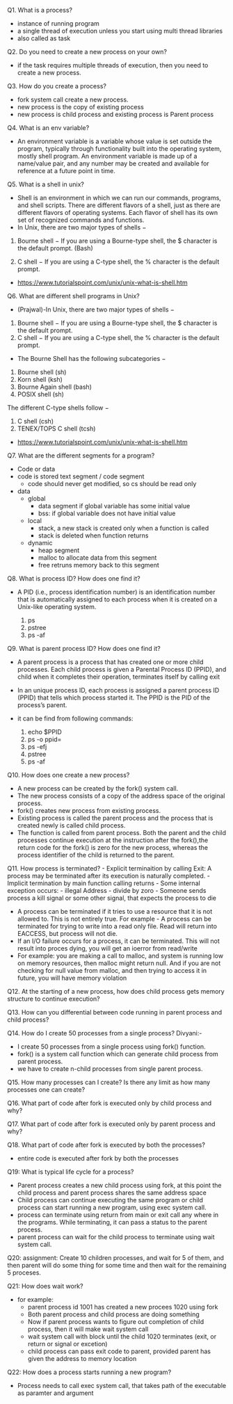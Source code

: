 Q1. What is a process?
- instance of running program
- a single thread of execution unless you start using multi thread libraries
- also called as task

Q2. Do you need to create a new process on your own?
- if the task requires multiple threads of execution, then you need to create a new process.

Q3. How do you create a process?
- fork system call create a new process.
- new process is the copy of existing  process
- new process is child process and existing process is Parent process


Q4. What is an env variable?
-  An environment variable is a variable whose value is set outside the program,
typically through functionality built into the operating system, mostly shell program.
An environment variable is made up of a name/value pair, and any number may
be created and available for reference at a future point in time.

Q5. What is a shell in unix?
-  Shell is an environment in which we can run our commands, programs, and
shell scripts. There are different flavors of a shell, just as there are
different flavors of operating systems. Each flavor of shell has its own
set of recognized commands and functions.
-  In Unix, there are two major types of shells −
1. Bourne shell − If you are using a Bourne-type shell, the $ character is the default prompt. (Bash)

2. C shell − If you are using a C-type shell, the % character is the default prompt.

-  https://www.tutorialspoint.com/unix/unix-what-is-shell.htm

Q6. What are different shell programs in Unix?
- (Prajwal)-In Unix, there are two major types of shells −
1. Bourne shell − If you are using a Bourne-type shell, the $ character is the default prompt.
2. C shell − If you are using a C-type shell, the % character is the default prompt.

- The Bourne Shell has the following subcategories −

1. Bourne shell (sh)
2. Korn shell (ksh)
3. Bourne Again shell (bash)
4. POSIX shell (sh)

The different C-type shells follow −

1. C shell (csh)
2. TENEX/TOPS C shell (tcsh)
-   https://www.tutorialspoint.com/unix/unix-what-is-shell.htm


Q7. What are the different segments for a program?
 - Code or data
 - code is stored text segment / code segment
    - code should never get modified, so cs should be read only
 - data
    - global
        - data segment if global variable has some initial value
        - bss: if global variable does not have initial value
    - local
        - stack, a new stack is created only when a function is called
        - stack is deleted when function returns
    - dynamic
        - heap segment
        - malloc to allocate data from this segment
        - free retruns memory back to this segment

Q8. What is process ID? How does one find it?
- A PID (i.e., process identification number) is an identification number that
is automatically assigned to each process when it is created on a Unix-like operating system.

    1. ps
    2. pstree
    3. ps -af

Q9. What is parent process ID? How does one find it?
   - A parent process is a process that has created one or more child processes. Each child process is given a Parental Process ID (PPID), and child when it completes their operation, terminates itself by calling exit
   - In an unique process ID, each process is assigned a parent process ID (PPID) that tells which process started it. The PPID is the PID of the process’s parent.

   - it can be find from following commands:
      1. echo $PPID
      2. ps -o ppid=
      3. ps -efj
      4. pstree
      5. ps -af

Q10. How does one create a new process?
   - A new process can be created by the fork() system call.
   - The new process consists of a copy of the address space of the original process.
   - fork() creates new process from existing process.
   - Existing process is called the parent process and the process that is created newly is called child process.
   - The function is called from parent process. Both the parent and the child processes continue
     execution at the instruction after the fork(),the return code for the fork() is zero for the new process,
     whereas the process identifier of the child is returned to the parent.

Q11. How process is terminated?
    - Explicit terminaition by calling Exit:
            A process may be terminated after its execution is naturally completed.
    - Implicit termination by main function calling returns
    - Some internal exception occurs:
        - illegal Address
        - divide by zoro
    - Someone sends process a kill signal or some other signal, that expects the process to die
   - A process can be terminated if it tries to use a resource that it is not allowed to. This is not entirely true.
     For example - A process can be terminated for trying to write into a read only file. Read will return into EACCESS, but process will not die.
   - If an I/O failure occurs for a process, it can be terminated. This will not result into proces dying, you will get an ioerror from read/write
   - For example: you are making a call to malloc, and system is running low on memory resources, then malloc might return null. And if you are not checking for null value from malloc, and then trying to access it in future, you will have memory violation

Q12. At the starting of a new process, how does child process gets memory structure to continue execution?

Q13. How can you differential between code running in parent process and child process?

Q14. How do I create 50 processes from a single process?
Divyani:-
- I create 50 processes from a single process using fork() function. 
- fork() is a system call function which can generate child process from parent process.
- we have to create n-child processes from single parent process.

Q15. How many processes can I create? Is there any limit as how many processes one can create?

Q16. What part of code after fork is executed only by child process and why?

Q17. What part of code after fork is executed only by parent process and why?

Q18. What part of code after fork is executed by both the processes?
- entire code is executed after fork by both the processes

Q19: What is typical life cycle for a process?
- Parent process creates a new child process using fork, at this point the child process and parent process shares the same address space
- Child process can continue executing the same program or
    child process can start running a new program, using exec system call.
- process can terminate using return from main or exit call any where in the programs. While terminating, it can pass a status to the parent process.
- parent process can wait for the child process to terminate using wait system call.

Q20: assignment: Create 10 children processes, and wait for 5 of them, and then parent will do some thing for some time and then wait for the remaining 5 proceses.

Q21: How does wait work?
- for example:
    - parent process id 1001 has created a new procees 1020 using fork
    - Both parent process and child process are doing something
    - Now if parent process wants to figure out completion of child process, then it will make wait system call
    - wait system call with block until the child 1020 terminates (exit, or return or signal or excetion)
    - child process can pass exit code to parent, provided parent has given the address to memory location

Q22: How does a process starts running a new program?
- Process needs to call exec system call, that takes path of the executable as paramter and argument
